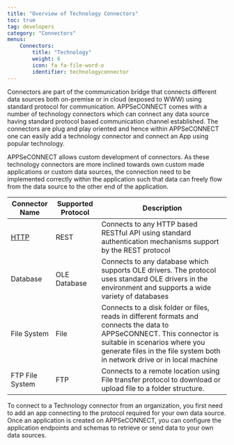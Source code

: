 ```yaml
---
title: "Overview of Technology Connectors"
toc: true
tag: developers
category: "Connectors"
menus: 
    Connectors:
        title: "Technology"
        weight: 6
        icon: fa fa-file-word-o
        identifier: technologyconnector
---
```

Connectors are part of the communication bridge that connects different data sources both on-premise 
or in cloud (exposed to WWW) using standard protocol for communication. APPSeCONNECT comes with a number of 
technology connectors which can connect any data source having standard protocol based communication channel 
established. The connectors are plug and play oriented and hence within APPSeCONNECT one can 
easily add a technology connector and connect an App using popular technology. 

APPSeCONNECT allows custom development of connectors. As these technology connectors are more inclined towards
own custom made applications or custom data sources, the connection need to be implemented correctly 
within the application such that data can freely flow from the data source to the other end of the application. 

|Connector Name|Supported Protocol|Description|
|---|---|---------|
|[HTTP](/connectors/technology/overview-rest)|REST|Connects to any HTTP based RESTful API using standard authentication mechanisms support by the REST protocol|
|Database|OLE Database|Connects to any database which supports OLE drivers. The protocol uses standard OLE drivers in the environment and supports a wide variety of databases|
|File System|File|Connects to a disk folder or files, reads in different formats and connects the data to APPSeCONNECT. This connector is suitable in scenarios where you generate files in the file system both in network drive or in local machine|
|FTP File System|FTP|Connects to a remote location using File transfer protocol to download or upload file to a folder structure.|
  
To connect to a Technology connector from an organization, you first need to add an app connecting to the protocol required for your 
own data source. Once an application is created on APPSeCONNECT, you can configure the application endpoints and schemas to retrieve or send 
data to your own data sources. 

